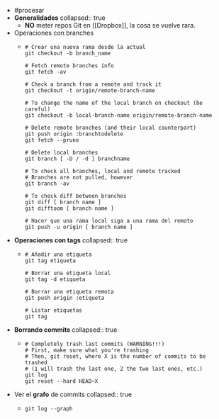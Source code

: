 - #procesar
- **Generalidades**
  collapsed:: true
  - **NO** meter repos Git en [[Dropbox]], la cosa se vuelve rara.
- Operaciones con branches
  - ```shell
    # Crear una nueva rama desde la actual
    git checkout -b branch_name
    
    # Fetch remote branches info
    git fetch -av
    
    # Check a branch from a remote and track it
    git checkout -t origin/remote-branch-name
    
    # To change the name of the local branch on checkout (be careful)
    git checkout -b local-branch-name origin/remote-branch-name
    
    # Delete remote branches (and their local counterpart)
    git push origin :branchtodelete
    git fetch --prune
    
    # Delete local branches
    git branch [ -D / -d ] branchname
    
    # To check all branches, local and remote tracked
    # Branches are not pulled, however
    git branch -av
    
    # To check diff between branches
    git diff [ branch name ]
    git difftoom [ branch name ]
    
    # Hacer que una rama local siga a una rama del remoto
    git push -u origin [ branch name ]
    ```
- **Operaciones con tags**
  collapsed:: true
  - ```shell
    # Añadir una etiqueta
    git tag etiqueta
    
    # Borrar una etiqueta local
    git tag -d etiqueta
    
    # Borrar una etiqueta remota
    git push origin :etiqueta
    
    # Listar etiquetas
    git tag
    ```
- **Borrando commits**
  collapsed:: true
  - ```shell
    # Completely trash last commits (WARNING!!!)
    # First, make sure what you're trashing
    # Then, git reset, where X is the number of commits to be trashed
    # (1 will trash the last one, 2 the two last ones, etc.)
    git log
    git reset --hard HEAD~X
    ```
- Ver el **grafo** de commits
  collapsed:: true
  - ```shell
    git log --graph
    ```